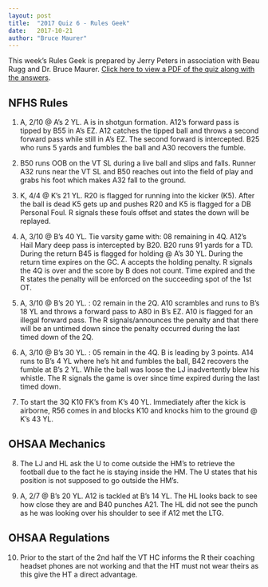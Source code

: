 ```yaml
---
layout: post
title:  "2017 Quiz 6 - Rules Geek"
date:   2017-10-21
author: "Bruce Maurer"
---
```


This week’s Rules Geek is prepared by Jerry Peters in association with Beau Rugg
and Dr. Bruce Maurer. [Click here to view a PDF of the quiz along with the
answers](https://storage.googleapis.com/ohsaa-websites/quizzes/2017/2017-quiz-6.pdf).

## NFHS Rules
1. A, 2/10 @ A’s 2 YL. A is in shotgun formation. A12’s forward pass is tipped
   by B55 in A’s EZ. A12 catches the tipped ball and throws a second forward
pass while still in A’s EZ. The second forward is intercepted. B25 who runs 5
yards and fumbles the ball and A30 recovers the fumble.

2. B50 runs OOB on the VT SL during a live ball and slips and falls. Runner A32
   runs near the VT SL and B50 reaches out into the field of play and grabs his
foot which makes A32 fall to the ground.

3. K, 4/4 @ K’s 21 YL. R20 is flagged for running into the kicker (K5). After
   the ball is dead K5 gets up and pushes R20 and K5 is flagged for a DB
Personal Foul. R signals these fouls offset and states the down will be
replayed.

4. A, 3/10 @ B’s 40 YL. Tie varsity game with: 08 remaining in 4Q. A12’s Hail
   Mary deep pass is intercepted by B20. B20 runs 91 yards for a TD. During the
return B45 is flagged for holding @ A’s 30 YL. During the return time expires on
the GC. A accepts the holding penalty. R signals the 4Q is over and the score by
B does not count. Time expired and the R states the penalty will be enforced on
the succeeding spot of the 1st OT.

5. A, 3/10 @ B’s 20 YL. : 02 remain in the 2Q. A10 scrambles and runs to B’s 18
   YL and throws a forward pass to A80 in B’s EZ. A10 is flagged for an illegal
forward pass. The R signals/announces the penalty and that there will be an
untimed down since the penalty occurred during the last timed down of the 2Q.

6. A, 3/10 @ B’s 30 YL. : 05 remain in the 4Q. B is leading by 3 points. A14
   runs to B’s 4 YL where he’s hit and fumbles the ball, B42 recovers the fumble
at B’s 2 YL. While the ball was loose the LJ inadvertently blew his whistle. The
R signals the game is over since time expired during the last timed down.

7. To start the 3Q K10 FK’s from K’s 40 YL. Immediately after the kick is
   airborne, R56 comes in and blocks K10 and knocks him to the ground @ K’s 43
YL.

## OHSAA Mechanics
8. The LJ and HL ask the U to come outside the HM’s to retrieve the football due
   to the fact he is staying inside the HM. The U states that his position is
not supposed to go outside the HM’s.

9. A, 2/7 @ B’s 20 YL. A12 is tackled at B’s 14 YL. The HL looks back to see how
   close they are and B40 punches A21. The HL did not see the punch as he was
looking over his shoulder to see if A12 met the LTG.

## OHSAA Regulations
10. Prior to the start of the 2nd half the VT HC informs the R their coaching
    headset phones are not working and that the HT must not wear theirs as this
give the HT a direct advantage.
